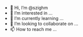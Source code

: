 - 👋 Hi, I’m @szighm
- 👀 I’m interested in ...
- 🌱 I’m currently learning ...
- 💞️ I’m looking to collaborate on ...
- 📫 How to reach me ...

<!---
szighm/szighm is a ✨ special ✨ repository because its `README.md` (this file) appears on your GitHub profile.
You can click the Preview link to take a look at your changes.
--->
